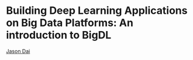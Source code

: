 # Building Deep Learning Applications on Big Data Platforms: An introduction to BigDL
[Jason Dai](https://www.linkedin.com/in/jasondai/)
